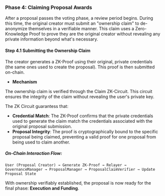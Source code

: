 ### Phase 4: Claiming Proposal Awards

After a proposal passes the voting phase, a review period begins. During this time, the original creator must submit an "ownership claim" to de-anonymize themselves in a verifiable manner. This claim uses a Zero-Knowledge Proof to prove they are the original creator without revealing any private information beyond what's necessary.


#### Step 4.1 Submitting the Ownership Claim

The creator generates a ZK-Proof using their original, private credentials (the same ones used to create the proposal). This proof is then submitted on-chain.

*   **Mechanism**

The ownership claim is verified through the Claim ZK-Circuit. This circuit ensures the integrity of the claim without revealing the user's private key.

The ZK Circuit guarantess that:

* **Credential Match**: The ZK-Proof confirms that the private credentials used to generate the claim match the credentials associated with the original proposal submission.
*   **Proposal Integrity**: The proof is cryptographically bound to the specific proposal being claimed, preventing a valid proof for one proposal from being used to claim another.

##### On-Chain Interaction Flow:

```
User (Proposal Creator) → Generate ZK-Proof → Relayer → GovernanceManager → ProposalManager → ProposalClaimVerifier → Update Proposal State
```

With ownership verifiably established, the proposal is now ready for the final phase: **Execution and Funding**.